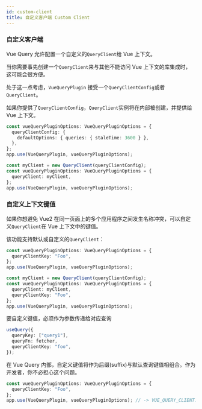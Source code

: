 ```yaml
---
id: custom-client
title: 自定义客户端 Custom Client
---
```


### 自定义客户端

Vue Query 允许配置一个自定义的`QueryClient`给 Vue 上下文。

当你需要事先创建一个`QueryClient`来与其他不能访问 Vue 上下文的库集成时，这可能会很方便。

处于这一点考虑，`VueQueryPlugin` 接受一个`QueryClientConfig`或者`QueryClient`。

如果你提供了`QueryClientConfig`，`QueryClient`实例将在内部被创建，并提供给 Vue 上下文。

```ts
const vueQueryPluginOptions: VueQueryPluginOptions = {
  queryClientConfig: {
    defaultOptions: { queries: { staleTime: 3600 } },
  },
};
app.use(VueQueryPlugin, vueQueryPluginOptions);
```

```ts
const myClient = new QueryClient(queryClientConfig);
const vueQueryPluginOptions: VueQueryPluginOptions = {
  queryClient: myClient,
};
app.use(VueQueryPlugin, vueQueryPluginOptions);
```

### 自定义上下文键值

如果你想避免 Vue2 在同一页面上的多个应用程序之间发生名称冲突，可以自定义`QueryClient`在 Vue 上下文中的键值。

该功能支持默认或自定义的`QueryClient`：

```ts
const vueQueryPluginOptions: VueQueryPluginOptions = {
  queryClientKey: "Foo",
};
app.use(VueQueryPlugin, vueQueryPluginOptions);
```

```ts
const myClient = new QueryClient(queryClientConfig);
const vueQueryPluginOptions: VueQueryPluginOptions = {
  queryClient: myClient,
  queryClientKey: "Foo",
};
app.use(VueQueryPlugin, vueQueryPluginOptions);
```

要自定义键值，必须作为参数传递给对应查询

```ts
useQuery({
  queryKey: ["query1"],
  queryFn: fetcher,
  queryClientKey: "foo",
});
```

在 Vue Query 内部，自定义键值将作为后缀(suffix)与默认查询键值相组合。作为开发者，你不必担心这个问题。

```ts
const vueQueryPluginOptions: VueQueryPluginOptions = {
  queryClientKey: "Foo",
};
app.use(VueQueryPlugin, vueQueryPluginOptions); // -> VUE_QUERY_CLIENT:Foo
```
